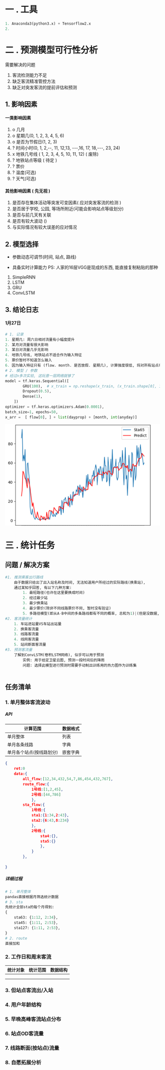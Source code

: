 # 一 . 工具

```python
1. Anaconda3(python3.x) + Tensorflow2.x 
2. 
```



# 二 . 预测模型**可行性**分析

需要解决的问题

1. 客流检测能力不足
2. 缺乏客流精准管控方法
3. 缺乏对突发客流的提前评估和预测

## 1. 影响因素

#### 一类影响因素

1. o 几月
2. o 星期几(0, 1, 2, 3, 4, 5, 6)
3. o 是否为节假日(1, 2, 3)
4. ? 时间小时(0, 1, 2,--, 11, 12,13, ---,16, 17, 18,---, 23, 24)
5. x 地铁几号线 ( 1, 2, 3, 4, 5, 10, 11, 12)  ( 废除)
6. ? 地铁站点等级 ( 待定 )
7. ? 票价
8. ? 温度(可选)
9. ? 天气(可选)

#### 其他影响因素 ( 先无视 )

1. 是否存在集体活动等突发可变因素( 应对突发客流的检测 )
2. 是否居于学校, 公园, 等场所附近(可能会影响站点等级划分)
3. 是否与前几天有关联
4. 是否有较大波动 ()
5. 与实际情况有较大误差的应对情况

## 2. 模型选择

* 参数动态可调节(时间, 站点, 路线)

* 具备实时计算能力
PS: 人家的16层VGG是现成的东西, 能直接复制粘贴的那种

1. SimpleRNN
2. LSTM
3. GRU
4. ConvLSTM



##  3. 结论日志


#### 1月27日

```python
# 1. 记录
1. 星期几: 周六日相对流量有小幅度提升 
2. 某月对流量有很大影响
3. 某日对流量几乎无影响
4. 地铁几号线, 地铁站点不适合作为输入特征
5. 票价暂时不知道怎么输入
6. 因为输入特征只有 (flow. month. 是否放假. 星期几), 计算强度很低, 将对所有站点单独计算相应模型
# 2. 模型 / 参数
# 经过n多次实验, 这玩意一层网络就够了
model = tf.keras.Sequential([
        GRU(100),  # x_train = np.reshape(x_train, (x_train.shape[0], 14, len(x_arr)))
        Dropout(0.5),
        Dense(1),
    ])
optimizer = tf.keras.optimizers.Adam(0.0001),
batch_size=1, epochs=50,
x_arr =  [ flow[0], ] + list(dayprop) + [month, int(anyday)]
```

<img src="img/image-20210127220611046.png" alt="image-20210127220611046" style="zoom: 50%;" />

# 三 . 统计任务

## 问题 / 解决方案

```python
#1. 推测乘客出行路线
	由于数据只给出了出入站名称及时间, 无法知道用户所经过的实际路线(换乘站),
    通过某知乎回答, 有以下几种方案:
        1. 最短路径(也许在这里要换成时间)
        2. 经过最少站
        3. 最少换乘站
        4. 最少票价(除非不同线路票价不同, 暂时没有验证)
        5. 多路径模型(即从A-B中间的多条路线都有不同的概率, 总和为1)|(但是没数据, 恐怕要自己设值)
#2. 客流量统计
	1. 车站进站量VS车站出站量
	2. 换乘客流量
	3. 线路客流量
	4. 线网客流量
	5. 站间断面客流量
#3. 预测客流量
	了解到ConvLSTM(卷积LSTM网络), 似乎可以用于预测
		实例: 用于给定卫星云图, 预测一段时间后的降雨
		问题: 选择此模型进行预测时需要手动制出训练用的热力图作为训练集
    
```



## 任务清单

### 1. 单月整体客流波动

##### API


| 计算范围 | 数据格式 |
| - | - |
| 单月整体 | 列表 |
| 单月各条线路 | 字典 |
| 单月各个站点(按线路划分) | 嵌套字典 |

```json
{
    ret:0
    data:{
    	all_flow:[12,34,432,54,7,86,454,432,767],  
        route_flow:{
            1号线:[1,2,45],
            2号线:[44,786]
            },
        sta_flow:{
            1号线:{
            sta1:{1:34,2:43},
            sta2:{6:43,8:234}
            },
            2号线:{
                sta4:{},
                sta5:{}
                },
            }
        },

}
```

##### 详细过程

```python
# 1. 单月整体
pandas直接根据月筛选统计数据
# 3. sta
先统计全部sta的每个月得到:
{
    sta63: {1:12, 2:34},
    sta45: {1:11, 2:53},
    sta127: {1:11, 2:53},
}
# 2. route
直接加和
```

### 2. 工作日和周末客流


| 统计对象 | 统计范围 | 数据结构 |
| - | - | - |
|   |   |   |
|   |   |   |
|   |   |   |

### 3. 但站点客流出/入站

### 4. 用户年龄结构

### 5. 早晚高峰客流站点分布

### 6. 站点OD客流量

### 7. 线路断面(按站点)流量

### 8. 自愿拓展分析
